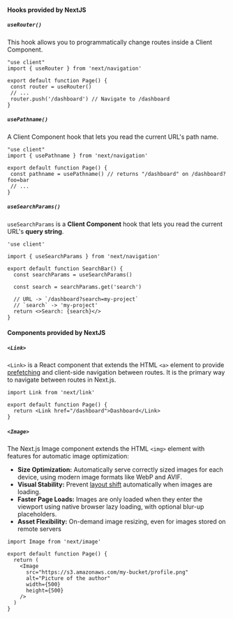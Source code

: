 
#### Hooks provided by NextJS

##### `useRouter()`
This hook allows you to programmatically change routes inside a Client Component.
```tsx
"use client"
import { useRouter } from 'next/navigation'

export default function Page() {
 const router = useRouter()
 // ...
 router.push('/dashboard') // Navigate to /dashboard
}
```

##### `usePathname()`
A Client Component hook that lets you read the current URL's path name.
```tsx
"use client"
import { usePathname } from 'next/navigation'

export default function Page() {
 const pathname = usePathname() // returns "/dashboard" on /dashboard?foo=bar
 // ...
}
```

##### `useSearchParams()`
`useSearchParams` is a **Client Component** hook that lets you read the current URL's **query string**.
```tsx
'use client'
 
import { useSearchParams } from 'next/navigation'
 
export default function SearchBar() {
  const searchParams = useSearchParams()
 
  const search = searchParams.get('search')
 
  // URL -> `/dashboard?search=my-project`
  // `search` -> 'my-project'
  return <>Search: {search}</>
}
```
#### Components provided by NextJS

##### `<Link>`
`<Link>` is a React component that extends the HTML `<a>` element to provide [prefetching](https://nextjs.org/docs/app/building-your-application/routing/linking-and-navigating#2-prefetching) and client-side navigation between routes. It is the primary way to navigate between routes in Next.js.

```tsx
import Link from 'next/link'
 
export default function Page() {
  return <Link href="/dashboard">Dashboard</Link>
}
```

##### `<Image>`
The Next.js Image component extends the HTML `<img>` element with features for automatic image optimization:

- **Size Optimization:** Automatically serve correctly sized images for each device, using modern image formats like WebP and AVIF.
- **Visual Stability:** Prevent [layout shift](https://nextjs.org/learn/seo/web-performance/cls) automatically when images are loading.
- **Faster Page Loads:** Images are only loaded when they enter the viewport using native browser lazy loading, with optional blur-up placeholders.
- **Asset Flexibility:** On-demand image resizing, even for images stored on remote servers

```tsx
import Image from 'next/image'
 
export default function Page() {
  return (
    <Image
      src="https://s3.amazonaws.com/my-bucket/profile.png"
      alt="Picture of the author"
      width={500}
      height={500}
    />
  )
}
```
